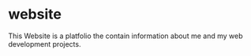 # website
This Website is a platfolio the contain information about me and my web development projects.
